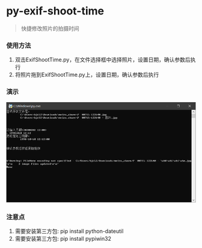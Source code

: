 # py-exif-shoot-time
> 快捷修改照片的拍摄时间


### 使用方法
1. 双击ExifShootTime.py，在文件选择框中选择照片，设置日期，确认参数后执行
2. 将照片拖到ExifShootTime.py上，设置日期，确认参数后执行



### 演示
<div align=center><img src="https://github.com/bjc5233/py-exif-shoot-time/raw/master/resources/demo.png"/></div>




### 注意点
1. 需要安装第三方包: pip install python-dateutil
2. 需要安装第三方包: pip install pypiwin32
